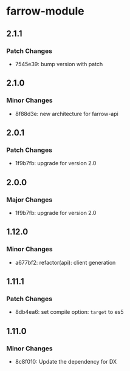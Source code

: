 # farrow-module

## 2.1.1

### Patch Changes

- 7545e39: bump version with patch

## 2.1.0

### Minor Changes

- 8f88d3e: new architecture for farrow-api

## 2.0.1

### Patch Changes

- 1f9b7fb: upgrade for version 2.0

## 2.0.0

### Major Changes

- 1f9b7fb: upgrade for version 2.0

## 1.12.0

### Minor Changes

- a677bf2: refactor(api): client generation

## 1.11.1

### Patch Changes

- 8db4ea6: set compile option: `target` to es5

## 1.11.0

### Minor Changes

- 8c8f010: Update the dependency for DX

